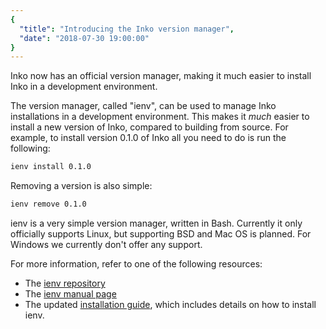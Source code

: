 ```yaml
---
{
  "title": "Introducing the Inko version manager",
  "date": "2018-07-30 19:00:00"
}
---
```

<!-- vale off -->

Inko now has an official version manager, making it much easier to install Inko
in a development environment.

The version manager, called "ienv", can be used to manage Inko installations in
a development environment. This makes it _much_ easier to install a new version
of Inko, compared to building from source. For example, to install version 0.1.0
of Inko all you need to do is run the following:

```bash
ienv install 0.1.0
```

Removing a version is also simple:

```bash
ienv remove 0.1.0
```

ienv is a very simple version manager, written in Bash. Currently it only
officially supports Linux, but supporting BSD and Mac OS is planned. For Windows
we currently don't offer any support.

For more information, refer to one of the following resources:

- The [ienv repository](https://gitlab.com/inko-lang/ienv)
- The [ienv manual page](/manual/ienv/)
- The updated [installation guide](/manual/install), which includes details on
  how to install ienv.
